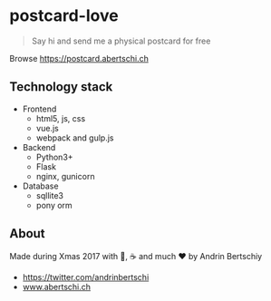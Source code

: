 # postcard-love
> Say hi and send me a physical postcard for free

Browse https://postcard.abertschi.ch

## Technology stack
- Frontend
  + html5, js, css
  + vue.js
  + webpack and gulp.js
- Backend
  + Python3+
  + Flask
  + nginx, gunicorn
- Database
  + sqllite3
  + pony orm

## About
Made during Xmas 2017 with 🥛, ☕️ and much ❤️ by Andrin Bertschiy
- https://twitter.com/andrinbertschi
- www.abertschi.ch

